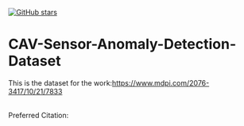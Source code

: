 
[![GitHub stars](https://img.shields.io/github/stars/EziamaUgonna/Simultaneous-attack-.svg?style=social&label=Star&maxAge=2592000)](https://github.com/EziamaUgonna/Simultaneous-attack-/stargazers)

# CAV-Sensor-Anomaly-Detection-Dataset
This is the dataset for the work:https://www.mdpi.com/2076-3417/10/21/7833

<br>Preferred Citation:

